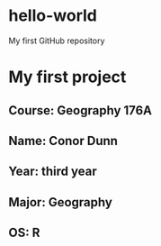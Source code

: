 # hello-world
My first GitHub repository
# My first project
## **Course**: Geography 176A
## **Name**: Conor Dunn
## **Year**: third year 
## **Major**: Geography 
## **OS**: R 